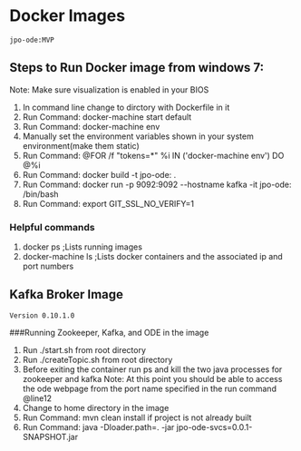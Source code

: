 # Docker Images
	jpo-ode:MVP
## Steps to Run Docker image from windows 7:
Note: Make sure visualization is enabled in your BIOS
 1. In command line change to dirctory with Dockerfile in it
 2. Run Command: docker-machine start default
 3. Run Command: docker-machine env
 4. Manually set the environment variables shown in your system environment(make them static)
 5. Run Command: @FOR /f "tokens=*" %i IN ('docker-machine env') DO @%i
 6. Run Command: docker build -t jpo-ode:<tagName> .
 7. Run Command: docker run -p 9092:9092 --hostname kafka -it jpo-ode:<tagName> /bin/bash
 8. Run Command: export GIT_SSL_NO_VERIFY=1
### Helpful commands
 1. docker ps ;Lists running images
 2. docker-machine ls ;Lists docker containers and the associated ip and port numbers
## Kafka Broker Image
	Version 0.10.1.0
###Running Zookeeper, Kafka, and ODE in the image
 1. Run ./start.sh from root directory
 2. Run ./createTopic.sh from root directory
 3. Before exiting the container run ps and kill the two java processes for zookeeper and kafka
Note: At this point you should be able to access the ode webpage from the port name specified in the run command @line12
 3. Change to home directory in the image
 4. Run Command: mvn clean install if project is not already built
 5. Run Command: java -Dloader.path=. -jar jpo-ode-svcs=0.0.1-SNAPSHOT.jar
